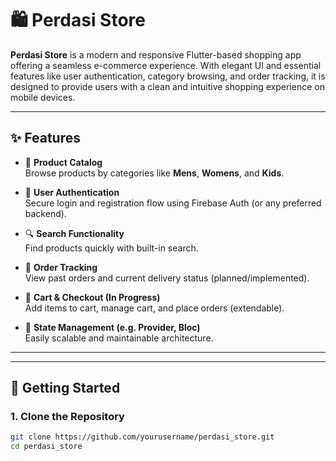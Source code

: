


# 🛍️ Perdasi Store

**Perdasi Store** is a modern and responsive Flutter-based shopping app offering a seamless e-commerce experience. With elegant UI and essential features like user authentication, category browsing, and order tracking, it is designed to provide users with a clean and intuitive shopping experience on mobile devices.

---

## ✨ Features

- 🛒 **Product Catalog**  
  Browse products by categories like **Mens**, **Womens**, and **Kids**.

- 👤 **User Authentication**  
  Secure login and registration flow using Firebase Auth (or any preferred backend).

- 🔍 **Search Functionality**  
  Find products quickly with built-in search.

- 🧾 **Order Tracking**  
  View past orders and current delivery status (planned/implemented).

- 💼 **Cart & Checkout (In Progress)**  
  Add items to cart, manage cart, and place orders (extendable).

- 🔐 **State Management (e.g. Provider, Bloc)**  
  Easily scalable and maintainable architecture.

---


---

## 🚀 Getting Started

### 1. Clone the Repository

```bash
git clone https://github.com/yourusername/perdasi_store.git
cd perdasi_store
